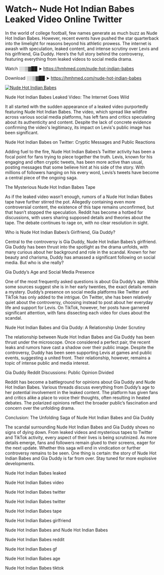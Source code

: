 # Watch~ Nude Hot Indian Babes Leaked Video Online Twitter

In the world of college football, few names generate as much buzz as Nude Hot Indian Babes. However, recent events have pushed the star quarterback into the limelight for reasons beyond his athletic prowess. The internet is awash with speculation, leaked content, and intense scrutiny over Levis and his girlfriend, Gia Duddy. Here’s the full story behind the controversy, featuring everything from leaked videos to social media drama.

Watch ░░▒▓██ ➤ https://hmhmed.com/nude-hot-indian-babes

Download ░░▒▓██ ➤ https://hmhmed.com/nude-hot-indian-babes

[![Nude Hot Indian Babes](https://i.imgur.com/dJHk4Zq.gif)](https://hmhmed.com/nude-hot-indian-babes)

Nude Hot Indian Babes Leaked Video: The Internet Goes Wild

It all started with the sudden appearance of a leaked video purportedly featuring Nude Hot Indian Babes. The video, which spread like wildfire across various social media platforms, has left fans and critics speculating about its authenticity and content. Despite the lack of concrete evidence confirming the video's legitimacy, its impact on Levis's public image has been significant.

Nude Hot Indian Babes on Twitter: Cryptic Messages and Public Reactions

Adding fuel to the fire, Nude Hot Indian Babes’s Twitter activity has been a focal point for fans trying to piece together the truth. Levis, known for his engaging and often cryptic tweets, has been more active than usual, posting messages that some believe hint at his side of the story. With millions of followers hanging on his every word, Levis’s tweets have become a central piece of the ongoing saga.

The Mysterious Nude Hot Indian Babes Tape

As if the leaked video wasn’t enough, rumors of a Nude Hot Indian Babes tape have further stirred the pot. Allegedly containing even more controversial content, the existence of this tape remains unconfirmed, but that hasn’t stopped the speculation. Reddit has become a hotbed for discussions, with users sharing supposed details and theories about the tape. The debate continues to rage on, with no clear resolution in sight.

Who is Nude Hot Indian Babes’s Girlfriend, Gia Duddy?

Central to the controversy is Gia Duddy, Nude Hot Indian Babes’s girlfriend. Gia Duddy has been thrust into the spotlight as the drama unfolds, with many curious about her background and role in the scandal. Known for her beauty and charisma, Duddy has amassed a significant following on social media. But who is she really?

Gia Duddy’s Age and Social Media Presence

One of the most frequently asked questions is about Gia Duddy’s age. While some sources suggest she is in her early twenties, the exact details remain a mystery. Duddy’s presence on social media platforms like Twitter and TikTok has only added to the intrigue. On Twitter, she has been relatively quiet about the controversy, choosing instead to post about her everyday life and support for Levis. On TikTok, however, her posts have garnered significant attention, with fans dissecting each video for clues about the scandal.

Nude Hot Indian Babes and Gia Duddy: A Relationship Under Scrutiny

The relationship between Nude Hot Indian Babes and Gia Duddy has been thrust under the microscope. Once considered a perfect pair, the recent leaks and rumors have cast a shadow over their public image. Despite the controversy, Duddy has been seen supporting Levis at games and public events, suggesting a united front. Their relationship, however, remains a topic of intense public and media interest.

Gia Duddy Reddit Discussions: Public Opinion Divided

Reddit has become a battleground for opinions about Gia Duddy and Nude Hot Indian Babes. Various threads discuss everything from Duddy’s age to her potential involvement in the leaked content. The platform has given fans and critics alike a place to voice their thoughts, often resulting in heated debates. The polarized opinions reflect the broader public’s fascination and concern over the unfolding drama.

Conclusion: The Unfolding Saga of Nude Hot Indian Babes and Gia Duddy

The scandal surrounding Nude Hot Indian Babes and Gia Duddy shows no signs of dying down. From leaked videos and mysterious tapes to Twitter and TikTok activity, every aspect of their lives is being scrutinized. As more details emerge, fans and followers remain glued to their screens, eager for the next update. Whether this saga will end in vindication or further controversy remains to be seen. One thing is certain: the story of Nude Hot Indian Babes and Gia Duddy is far from over. Stay tuned for more explosive developments.

Nude Hot Indian Babes leaked

Nude Hot Indian Babes video

Nude Hot Indian Babes twitter

Nude Hot Indian Babes twitter

Nude Hot Indian Babes tape

Nude Hot Indian Babes girlfriend

Nude Hot Indian Babes and Nude Hot Indian Babes

Nude Hot Indian Babes reddit

Nude Hot Indian Babes gf

Nude Hot Indian Babes age

Nude Hot Indian Babes tiktok